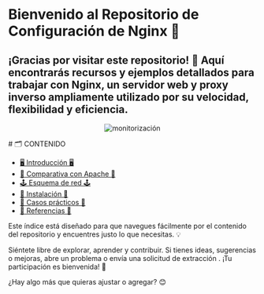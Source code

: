 # Bienvenido al Repositorio de Configuración de Nginx 🚀
## ¡Gracias por visitar este repositorio! 🎉 Aquí encontrarás recursos y ejemplos detallados para trabajar con Nginx, un servidor web y proxy inverso ampliamente utilizado por su velocidad, flexibilidad y eficiencia.

<p align="center">
  <img src="https://github.com/user-attachments/assets/a5a90721-ead5-4d8d-ada1-8a5f59729e22" alt="monitorización" />
</p># 🗂️ CONTENIDO

- [🖥️ Introducción 🖥️](#-Introduccion-)
- [💽 Comparativa con Apache 💽](#-ComparativaApache-)
- [🕹️ Esquema de red 🕹️](#%EF%B8%8F-EsquemaRed-%EF%B8%8F)
- [🏁 Instalación 🏁](#-Instalacion-)
- [🙌 Casos prácticos 🙌](#-CasosPracticos-)
- [📓 Referencias 📓](#-Referencias-)

Este índice está diseñado para que navegues fácilmente por el contenido del repositorio y encuentres justo lo que necesitas. 💡

Siéntete libre de explorar, aprender y contribuir. Si tienes ideas, sugerencias o mejoras, abre un problema o envía una solicitud de extracción . ¡Tu participación es bienvenida! 🚀

¿Hay algo más que quieras ajustar o agregar? 😊

